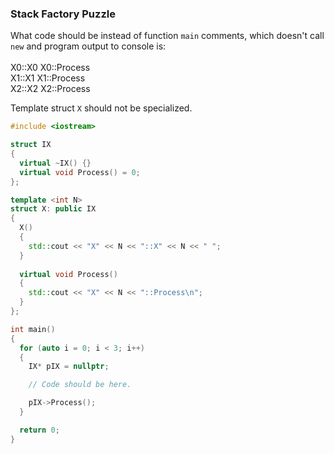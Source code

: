 ### Stack Factory Puzzle

What code should be instead of function `main` comments, which doesn't call `new` and program output to console is:<br/><br/>
X0::X0 X0::Process<br/>
X1::X1 X1::Process<br/>
X2::X2 X2::Process<br/>

Template struct `X` should not be specialized.

```C++
#include <iostream>

struct IX
{
  virtual ~IX() {}
  virtual void Process() = 0;
};

template <int N>
struct X: public IX
{
  X() 
  { 
    std::cout << "X" << N << "::X" << N << " "; 
  }
    
  virtual void Process() 
  { 
    std::cout << "X" << N << "::Process\n"; 
  }
};

int main()
{
  for (auto i = 0; i < 3; i++)
  {
    IX* pIX = nullptr;

    // Code should be here.

    pIX->Process();
  }

  return 0;
}
